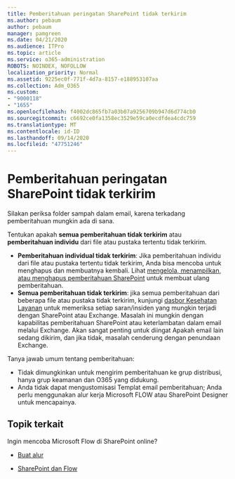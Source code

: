 ```yaml
---
title: Pemberitahuan peringatan SharePoint tidak terkirim
ms.author: pebaum
author: pebaum
manager: pamgreen
ms.date: 04/21/2020
ms.audience: ITPro
ms.topic: article
ms.service: o365-administration
ROBOTS: NOINDEX, NOFOLLOW
localization_priority: Normal
ms.assetid: 9225ec0f-771f-4d7a-8157-e188953107aa
ms.collection: Adm_O365
ms.custom:
- "9000118"
- "1655"
ms.openlocfilehash: f4002dc865fb7a03b07a9256709b947d6d774cb0
ms.sourcegitcommit: c6692ce0fa1358ec3529e59ca0ecdfdea4cdc759
ms.translationtype: MT
ms.contentlocale: id-ID
ms.lasthandoff: 09/14/2020
ms.locfileid: "47751246"
---
```

# <a name="sharepoint-alert-notifications-not-delivered"></a>Pemberitahuan peringatan SharePoint tidak terkirim

Silakan periksa folder sampah dalam email, karena terkadang pemberitahuan mungkin ada di sana.

Tentukan apakah **semua pemberitahuan tidak terkirim** atau **pemberitahuan individu** dari file atau pustaka tertentu tidak terkirim.

- **Pemberitahuan individual tidak terkirim**: Jika pemberitahuan individu dari file atau pustaka tertentu tidak terkirim, Anda bisa mencoba untuk menghapus dan membuatnya kembali. Lihat [mengelola, menampilkan, atau menghapus pemberitahuan SharePoint](https://support.office.com/article/manage-view-or-delete-sharepoint-alerts-99dfb19c-9a90-4a8c-aba1-aa8c8afb0de2) untuk membuat ulang pemberitahuan.
- **Semua pemberitahuan tidak terkirim**: jika semua pemberitahuan dari beberapa file atau pustaka tidak terkirim, kunjungi [dasbor Kesehatan Layanan](https://admin.microsoft.com/AdminPortal/Home#/servicehealth) untuk memeriksa setiap saran/insiden yang mungkin terjadi dengan SharePoint atau Exchange. Masalah ini mungkin dengan kapabilitas pemberitahuan SharePoint atau keterlambatan dalam email melalui Exchange. Akan sangat penting untuk diingat Apakah email lain sedang dikirim, dan jika tidak, masalah cenderung dengan penundaan Exchange.

Tanya jawab umum tentang pemberitahuan:

- Tidak dimungkinkan untuk mengirim pemberitahuan ke grup distribusi, hanya grup keamanan dan O365 yang didukung.
- Anda tidak dapat mengustomisasi Templat email pemberitahuan; Anda perlu menggunakan alur kerja Microsoft FLOW atau SharePoint Designer untuk mencapainya.

## <a name="related-topics"></a>Topik terkait

Ingin mencoba Microsoft Flow di SharePoint online?

- [Buat alur](https://support.office.com/article/a9c3e03b-0654-46af-a254-20252e580d01)

- [SharePoint dan Flow](https://flow.microsoft.com//blog/sharepoint-and-flow/)

